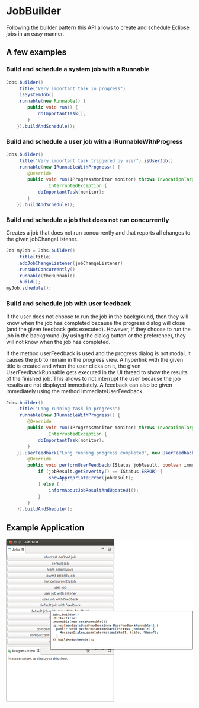 JobBuilder
==========

Following the builder pattern this API allows to create and schedule Eclipse jobs in an easy manner.

## A few examples

### Build and schedule a system job with a Runnable
```java
Jobs.builder()
	.title("Very important task in progress")
	.isSystemJob()
	.runnable(new Runnable() {
		public void run() {
			doImportantTask();
		}
	}).buildAndSchedule();
```

### Build and schedule a user job with a IRunnableWithProgress
```java
Jobs.builder()
	.title("Very important task triggered by user").isUserJob()
	.runnable(new IRunnableWithProgress() {
		@Override
		public void run(IProgressMonitor monitor) throws InvocationTargetException,
				InterruptedException {
			doImportantTask(monitor);
		}
	}).buildAndSchedule();
```

### Build and schedule a job that does not run concurrently

Creates a job that does not run concurrently and that reports all changes to the given jobChangeListener.

```java
Job myJob = Jobs.builder()
    .title(title)
    .addJobChangeListener(jobChangeListener)
    .runsNotConcurrently()
    .runnable(theRunnable)
    .build();
myJob.schedule();
```

### Build and schedule job with user feedback

If the user does not choose to run the job in the background, then they will know when the job
has completed because the progress dialog will close (and the given feedback gets executed).
However, if they choose to run the job in the background (by using the dialog button or the
preference), they will not know when the job has completed.

If the method userFeedback is used and the progress dialog is not modal, it causes the job to remain in the
progress view. A hyperlink with the given title is created and when the user clicks on it, the
given UserFeedbackRunnable gets executed in the UI thread to show the results of the finished job.
This allows to not interrupt the user because the job results are not displayed immediately.
A feedback can also be given immediately using the method immediateUserFeedback.

```java
Jobs.builder()
	.title("Long running task in progress")
	.runnable(new IRunnableWithProgress() {
		@Override
		public void run(IProgressMonitor monitor) throws InvocationTargetException,
				InterruptedException {
			doImportantTask(monitor);
		}
	}).userFeedback("Long running progress completed", new UserFeedbackRunnable() {
		@Override
		public void performUserFeedback(IStatus jobResult, boolean immediateFeedback) {
			if (jobResult.getSeverity() == IStatus.ERROR) {
				showAppropriateError(jobResult);
			} else {
				informAboutJobResultAndUpdateUi();
			}
		}
	}).buildAndShedule();
```

## Example Application

![JobBuilder example application](./JobBuilder_ExampleApplication.png)
